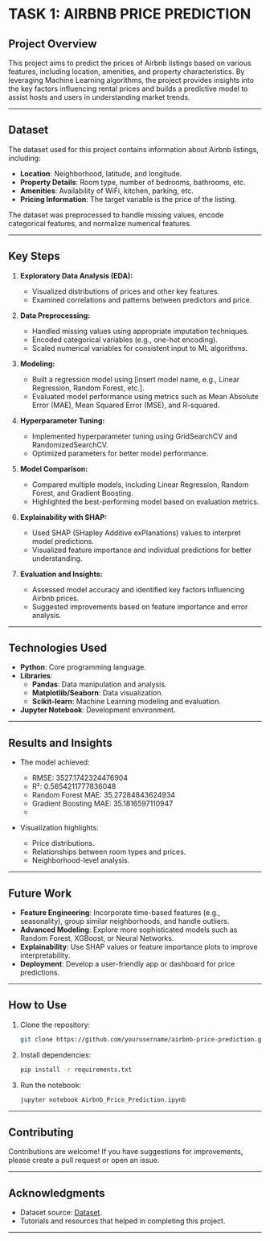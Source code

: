 # TASK 1: AIRBNB PRICE PREDICTION


## **Project Overview**
This project aims to predict the prices of Airbnb listings based on various features, including location, amenities, and property characteristics. By leveraging Machine Learning algorithms, the project provides insights into the key factors influencing rental prices and builds a predictive model to assist hosts and users in understanding market trends.

---

## **Dataset**
The dataset used for this project contains information about Airbnb listings, including:
- **Location**: Neighborhood, latitude, and longitude.
- **Property Details**: Room type, number of bedrooms, bathrooms, etc.
- **Amenities**: Availability of WiFi, kitchen, parking, etc.
- **Pricing Information**: The target variable is the price of the listing.

The dataset was preprocessed to handle missing values, encode categorical features, and normalize numerical features.

---

## **Key Steps**

1. **Exploratory Data Analysis (EDA):**
   - Visualized distributions of prices and other key features.
   - Examined correlations and patterns between predictors and price.

2. **Data Preprocessing:**
   - Handled missing values using appropriate imputation techniques.
   - Encoded categorical variables (e.g., one-hot encoding).
   - Scaled numerical variables for consistent input to ML algorithms.

3. **Modeling:**
   - Built a regression model using [insert model name, e.g., Linear Regression, Random Forest, etc.].
   - Evaluated model performance using metrics such as Mean Absolute Error (MAE), Mean Squared Error (MSE), and R-squared.

4. **Hyperparameter Tuning:**
   - Implemented hyperparameter tuning using GridSearchCV and RandomizedSearchCV.
   - Optimized parameters for better model performance.

5. **Model Comparison:**
   - Compared multiple models, including Linear Regression, Random Forest, and Gradient Boosting.
   - Highlighted the best-performing model based on evaluation metrics.

6. **Explainability with SHAP:**
   - Used SHAP (SHapley Additive exPlanations) values to interpret model predictions.
   - Visualized feature importance and individual predictions for better understanding.

7. **Evaluation and Insights:**
   - Assessed model accuracy and identified key factors influencing Airbnb prices.
   - Suggested improvements based on feature importance and error analysis.

---

## **Technologies Used**
- **Python**: Core programming language.
- **Libraries**:
  - **Pandas**: Data manipulation and analysis.
  - **Matplotlib/Seaborn**: Data visualization.
  - **Scikit-learn**: Machine Learning modeling and evaluation.
- **Jupyter Notebook**: Development environment.

---

## **Results and Insights**
- The model achieved:
  - RMSE: 3527.1742324476904
  - R²: 0.5654211777836048
  - Random Forest MAE: 35.27284843624934
  - Gradient Boosting MAE: 35.1816597110947
  - 

- Visualization highlights:
  - Price distributions.
  - Relationships between room types and prices.
  - Neighborhood-level analysis.

---

## **Future Work**
- **Feature Engineering**: Incorporate time-based features (e.g., seasonality), group similar neighborhoods, and handle outliers.
- **Advanced Modeling**: Explore more sophisticated models such as Random Forest, XGBoost, or Neural Networks.
- **Explainability**: Use SHAP values or feature importance plots to improve interpretability.
- **Deployment**: Develop a user-friendly app or dashboard for price predictions.

---

## **How to Use**
1. Clone the repository:
   ```bash
   git clone https://github.com/yourusername/airbnb-price-prediction.git
   ```

2. Install dependencies:
   ```bash
   pip install -r requirements.txt
   ```

3. Run the notebook:
   ```bash
   jupyter notebook Airbnb_Price_Prediction.ipynb
   ```

---

## **Contributing**
Contributions are welcome! If you have suggestions for improvements, please create a pull request or open an issue.


---

## **Acknowledgments**
- Dataset source: [Dataset]([url](https://www.kaggle.com/datasets/airbnb/seattle)).
- Tutorials and resources that helped in completing this project.

---
